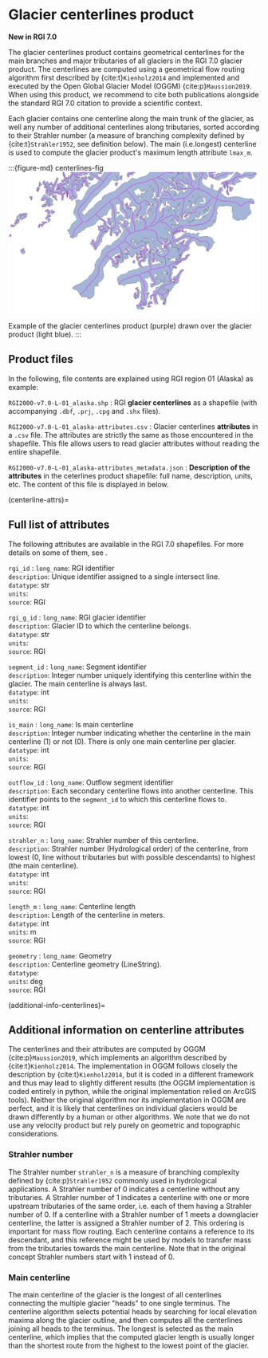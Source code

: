 # Glacier centerlines product

**New in RGI 7.0**

The glacier centerlines product contains geometrical centerlines for the main branches and major tributaries of all glaciers in the RGI 7.0 glacier product. The centerlines are computed using a geometrical flow routing algorithm first described by {cite:t}`Kienholz2014` and implemented and executed by the Open Global Glacier Model (OGGM) {cite:p}`Maussion2019`. When using this product, we recommend to cite both publications alongside the standard RGI 7.0 citation to provide a scientific context. 

Each glacier contains one centerline along the main trunk of the glacier, as well any number of additional centerlines along tributaries, sorted according to their Strahler number (a measure of branching complexity defined by {cite:t}`Strahler1952`, see definition below). The main (i.e.longest) centerline is used to compute the glacier product's maximum length attribute `lmax_m`.

:::{figure-md} centerlines-fig
<img src="../img/example_centerlines.png" alt="centerlines map" class="bg-primary mb-1">

Example of the glacier centerlines product (purple) drawn over the glacier product (light blue).
:::

## Product files

In the following, file contents are explained using RGI region 01 (Alaska) as example:

`RGI2000-v7.0-L-01_alaska.shp`
: RGI **glacier centerlines** as a shapefile (with accompanying `.dbf`, `.prj`, `.cpg` and `.shx` files).

`RGI2000-v7.0-L-01_alaska-attributes.csv`
: Glacier centerlines **attributes** in a `.csv` file. The attributes are strictly the same as those encountered in the shapefile. This file allows users to read glacier attributes without reading the entire shapefile.

`RGI2000-v7.0-L-01_alaska-attributes_metadata.json`
: **Description of the attributes** in the ceterlines product shapefile: full name, description, units, etc. The content of this file is displayed in [](centerline-attrs) below.

(centerline-attrs)=
## Full list of attributes

The following attributes are available in the RGI 7.0 shapefiles. For more details on some of them, see [](additional-info-centerlines).

`rgi_id`
: `long_name`: RGI identifier <br/> `description`: Unique identifier assigned to a single intersect line. <br/> `datatype`: str <br/> `units`:  <br/> `source`: RGI

`rgi_g_id`
: `long_name`: RGI glacier identifier <br/> `description`: Glacier ID to which the centerline belongs. <br/> `datatype`: str <br/> `units`:  <br/> `source`: RGI

`segment_id`
: `long_name`: Segment identifier <br/> `description`: Integer number uniquely identifying this centerline within the glacier. The main centerline is always last. <br/> `datatype`: int <br/> `units`:  <br/> `source`: RGI

`is_main`
: `long_name`: Is main centerline <br/> `description`: Integer number indicating whether the centerline in the main centerline (1) or not (0). There is only one main centerline per glacier. <br/> `datatype`: int <br/> `units`:  <br/> `source`: RGI

`outflow_id`
: `long_name`: Outflow segment identifier <br/> `description`: Each secondary centerline flows into another centerline. This identifier points to the `segment_id` to which this centerline flows to. <br/> `datatype`: int <br/> `units`:  <br/> `source`: RGI

`strahler_n`
: `long_name`: Strahler number of this centerline. <br/> `description`: Strahler number (Hydrological order) of the centerline, from lowest (0, line without tributaries but with possible descendants) to highest (the main centerline). <br/> `datatype`: int <br/> `units`:  <br/> `source`: RGI

`length_m`
: `long_name`: Centerline length <br/> `description`: Length of the centerline in meters. <br/> `datatype`: int <br/> `units`: m <br/> `source`: RGI

`geometry`
: `long_name`: Geometry <br/> `description`: Centerline geometry (LineString). <br/> `datatype`:  <br/> `units`: deg <br/> `source`: RGI

(additional-info-centerlines)=
## Additional information on centerline attributes

The centerlines and their attributes are computed by OGGM {cite:p}`Maussion2019`, which implements an algorithm described by {cite:t}`Kienholz2014`. The implementation in OGGM follows closely the description by {cite:t}`Kienholz2014`, but it is coded in a different framework and thus may lead to slightly different results (the OGGM implementation is coded entirely in python, while the original implementation relied on ArcGIS tools). Neither the original algorithm nor its implementation in OGGM are perfect, and it is likely that centerlines on individual glaciers would be drawn differently by a human or other algorithms. We note that we do not use any velocity product but rely purely on geometric and topographic considerations.

### Strahler number

The Strahler number `strahler_n` is a measure of branching complexity defined by {cite:p}`Strahler1952` commonly used in hydrological applications. A Strahler number of 0 indicates a centerline without any tributaries. A Strahler number of 1 indicates a centerline with one or more upstream tributaries of the same order, i.e. each of them having a Strahler number of 0. If a centerline with a Strahler number of 1 meets a downglacier centerline, the latter is assigned a Strahler number of 2. This ordering is important for mass flow routing. Each centerline contains a reference to its descendant, and this reference might be used by models to transfer mass from the tributaries towards the main centerline. Note that in the original concept Strahler numbers start with 1 instead of 0.

### Main centerline

The main centerline of the glacier is the longest of all centerlines connecting the multiple glacier "heads" to one single terminus. The centerline algorithm selects potential heads by searching for local elevation maxima along the glacier outline, and then computes all the centerlines joining all heads to the terminus. The longest is selected as the main centerline, which implies that the computed glacier length is usually longer than the shortest route from the highest to the lowest point of the glacier.
